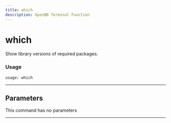 ```yaml
---
title: which
description: OpenBB Terminal Function
---
```


# which

Show library versions of required packages.

### Usage

```python
usage: which
```

---

## Parameters

This command has no parameters

---

